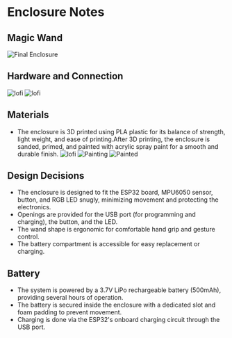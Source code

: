 # Enclosure Notes
## Magic Wand
![Final Enclosure](final-enclosure-images/assets/wand_final.png)
## Hardware and Connection
![lofi](final-enclosure-images/assets/hardware1.png)
![lofi](final-enclosure-images/assets/hardware2.png)
## Materials
- The enclosure is 3D printed using PLA plastic for its balance of strength, light weight, and ease of printing.After 3D printing, the enclosure is sanded, primed, and painted with acrylic spray paint for a smooth and durable finish.
![lofi](final-enclosure-images/assets/wand_unpainted.png)
![Painting](final-enclosure-images/assets/wand_painting.png)
![Painted](final-enclosure-images/assets/wand_button.png)

## Design Decisions
- The enclosure is designed to fit the ESP32 board, MPU6050 sensor, button, and RGB LED snugly, minimizing movement and protecting the electronics.
- Openings are provided for the USB port (for programming and charging), the button, and the LED.
- The wand shape is ergonomic for comfortable hand grip and gesture control.
- The battery compartment is accessible for easy replacement or charging.

## Battery
- The system is powered by a 3.7V LiPo rechargeable battery (500mAh), providing several hours of operation.
- The battery is secured inside the enclosure with a dedicated slot and foam padding to prevent movement.
- Charging is done via the ESP32's onboard charging circuit through the USB port.

